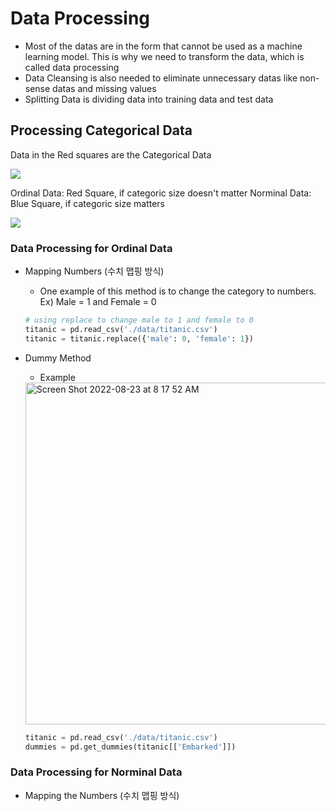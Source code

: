 # Data Processing

* Most of the datas are in the form that cannot be used as a machine learning model. This is why we need to transform the data, which is called data processing
* Data Cleansing is also needed to eliminate unnecessary datas like non-sense datas and missing values
* Splitting Data is dividing data into training data and test data


## Processing Categorical Data

Data in the Red squares are the Categorical Data

![](https://user-images.githubusercontent.com/93812258/186034238-249cbb01-6ba7-4ead-a7c7-3ee7e23c6f38.png)

Ordinal Data: Red Square, if categoric size doesn't matter
Norminal Data: Blue Square, if categoric size matters

![](https://user-images.githubusercontent.com/93812258/186034581-b5e9deb5-7508-475c-b204-4fca335bb064.png)

### Data Processing for Ordinal Data
* Mapping Numbers (수치 맵핑 방식)
  * One example of this method is to change the category to numbers. Ex) Male = 1 and Female = 0
  ```python
  # using replace to change male to 1 and female to 0
  titanic = pd.read_csv('./data/titanic.csv')
  titanic = titanic.replace({'male': 0, 'female': 1})
  ```
* Dummy Method
  * Example
  ![]()
  <img width="547" alt="Screen Shot 2022-08-23 at 8 17 52 AM" src="https://user-images.githubusercontent.com/93812258/186036058-45ab51f6-a816-4b65-97fc-5a3aceabee72.png">

  ```python
  titanic = pd.read_csv('./data/titanic.csv')
  dummies = pd.get_dummies(titanic[['Embarked']])
  ```

### Data Processing for Norminal Data
* Mapping the Numbers (수치 맵핑 방식)

